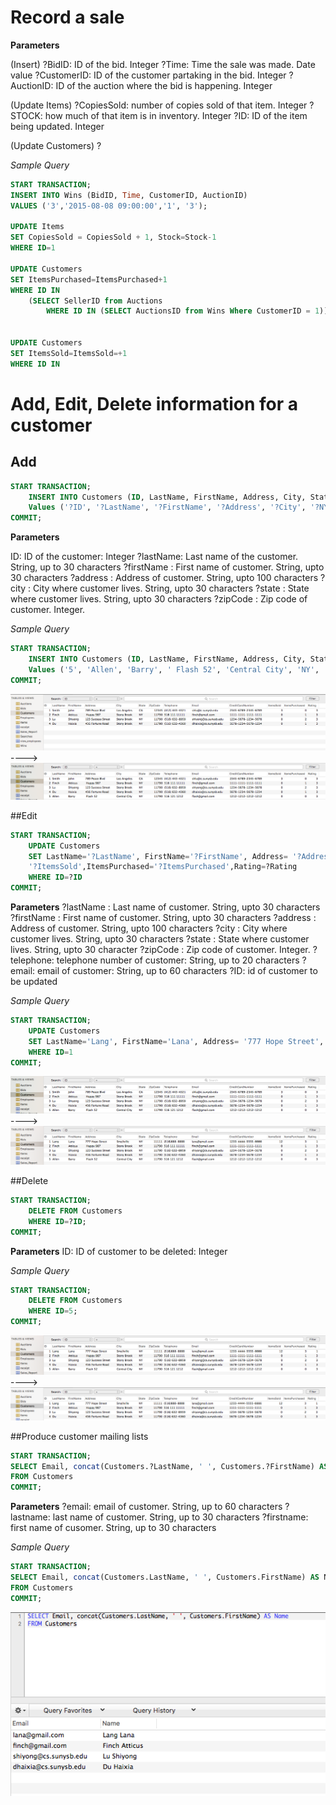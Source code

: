 # Record a sale

__Parameters__

(Insert)
?BidID: ID of the bid. Integer
?Time: Time the sale was made. Date value
?CustomerID: ID of the customer partaking in the bid. Integer
?AuctionID: ID of the auction where the bid is happening. Integer
 
(Update Items)
?CopiesSold: number of copies sold of that item. Integer
?STOCK: how much of that item is in inventory. Integer
?ID: ID of the item being updated. Integer

(Update Customers)
?

_Sample Query_

```SQL
START TRANSACTION;
INSERT INTO Wins (BidID, Time, CustomerID, AuctionID)
VALUES ('3','2015-08-08 09:00:00','1', '3');

UPDATE Items 
SET CopiesSold = CopiesSold + 1, Stock=Stock-1
WHERE ID=1 

UPDATE Customers 
SET ItemsPurchased=ItemsPurchased+1
WHERE ID IN 
    (SELECT SellerID from Auctions 
        WHERE ID IN (SELECT AuctionsID from Wins Where CustomerID = 1));


UPDATE Customers
SET ItemsSold=ItemsSold=+1
WHERE ID IN

```



# Add, Edit, Delete information for a customer

## Add
```SQL
START TRANSACTION;
    INSERT INTO Customers (ID, LastName, FirstName, Address, City, State, ZipCode, Telephone, Email, CreditCardNumber,ItemsSold,ItemsPurchased,Rating)
    Values ('?ID', '?LastName', '?FirstName', '?Address', '?City', '?NY', '?Zipcode', '?Telephone', '?email', '?CreditCardNumber', '?ItemsSold','?ItemsPurchased','?Rating')
COMMIT;
```

__Parameters__

ID: ID of the customer: Integer
?lastName: Last name of the customer. String, up to 30 characters
?firstName : First name of customer. String, upto 30 characters
?address : Address of customer. String, upto 100 characters
?city : City where customer lives. String, upto 30 characters
?state : State where customer lives. String, upto 30 characters
?zipCode : Zip code of customer. Integer.

_Sample Query_
```SQL
START TRANSACTION;
    INSERT INTO Customers (ID, LastName, FirstName, Address, City, State, ZipCode, Telephone, Email, CreditCardNumber,ItemsSold,ItemsPurchased,Rating)
    Values ('5', 'Allen', 'Barry', ' Flash 52', 'Central City', 'NY', '11790', '516 121 1212', 'flash@gmail.com', '1212-1212-1212-1212','0','0','3')
COMMIT;
```


![](pictures/addCustomerBefore.png)    ---->
![](pictures/addCustomerAfter.png)


##Edit

```SQL
START TRANSACTION;
    UPDATE Customers 
    SET LastName='?LastName', FirstName='?FirstName', Address= '?Address', City= '?City', State= '?State', ZipCode= ?Zipcde, Telephone= '?Telephone', Email= '?Email' , CreditCardNumber= '?CreditCardNumber',ItemsSold=
    '?ItemsSold',ItemsPurchased='?ItemsPurchased',Rating=?Rating
    WHERE ID=?ID
COMMIT;
```

__Parameters__
?lastName : Last name of customer. String, upto 30 characters
?firstName : First name of customer. String, upto 30 characters
?address : Address of customer. String, upto 100 characters
?city : City where customer lives. String, upto 30 characters
?state : State where customer lives. String, upto 30 character
?zipCode : Zip code of customer. Integer.
?telephone: telephone number of customer: String, up to 20 characters
?email: email of customer: String, up to 60 characters
?ID: id of customer to be updated

_Sample Query_
```SQL
START TRANSACTION;
    UPDATE Customers 
    SET LastName='Lang', FirstName='Lana', Address= '777 Hope Street', City= 'Smallville', State= 'NY', ZipCode= 11111, Telephone= '(516)888-8888', Email= 'lana@gmail.com' , CreditCardNumber= '1233-4444-5555-6666',ItemsSold='12',ItemsPurchased='3',Rating=1
    WHERE ID=1
COMMIT;
```
![](pictures/updateCustomerBefore.png)    ---->
![](pictures/updateCustomerAfter.png)


##Delete

```SQL
START TRANSACTION;
    DELETE FROM Customers
    WHERE ID=?ID;
COMMIT;
```

__Parameters__
ID: ID of customer to be deleted: Integer

_Sample Query_
```SQL
START TRANSACTION;
    DELETE FROM Customers
    WHERE ID=5;
COMMIT;
```
![](pictures/deleteCustomerBefore.png)    ---->
![](pictures/deleteCustomerAfter.png)


##Produce customer mailing lists
```SQL
START TRANSACTION;
SELECT Email, concat(Customers.?LastName, ' ', Customers.?FirstName) AS Name
FROM Customers
COMMIT;
```

__Parameters__
?email: email of customer. String, up to 60 characters
?lastname: last name of customer. String, up to 30 characters
?firstname: first name of cusomer. String, up to 30 characters	

_Sample Query_
```SQL
START TRANSACTION;
SELECT Email, concat(Customers.LastName, ' ', Customers.FirstName) AS Name
FROM Customers
COMMIT;
```

![](pictures/produceEmailingList.png)    